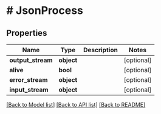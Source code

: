 # # JsonProcess

## Properties

Name | Type | Description | Notes
------------ | ------------- | ------------- | -------------
**output_stream** | **object** |  | [optional]
**alive** | **bool** |  | [optional]
**error_stream** | **object** |  | [optional]
**input_stream** | **object** |  | [optional]

[[Back to Model list]](../../README.md#models) [[Back to API list]](../../README.md#endpoints) [[Back to README]](../../README.md)
